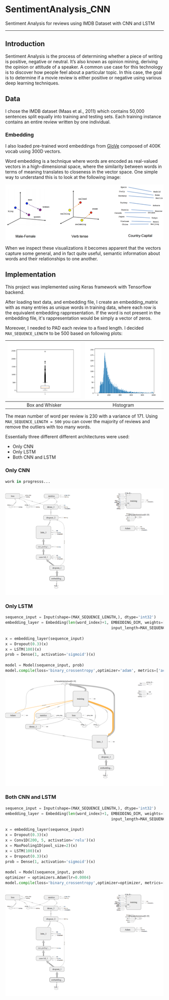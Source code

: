 # SentimentAnalysis_CNN
Sentiment Analysis for reviews using IMDB Dataset with CNN and LSTM
___

## Introduction

Sentiment Analysis is the process of determining whether a piece of writing is positive, negative or neutral. It’s also known as opinion mining, deriving the opinion or attitude of a speaker. A common use case for this technology is to discover how people feel about a particular topic. In this case, the goal is to determine if a movie review is either positive or negative using various deep learning techniques.

## Data

I chose the IMDB dataset (Maas et al., 2011) which contains 50,000 sentences split equally into training and testing sets. Each training instance contains an entire review written by one individual. 

### Embedding

I also loaded pre-trained word embeddings from [GloVe](https://nlp.stanford.edu/projects/glove/) composed of 400K vocab using 300D vectors. 

Word embedding is a technique where words are encoded as real-valued vectors in a high-dimensional space, where the similarity between words in terms of meaning translates to closeness in the vector space. One simple way to understand this is to look at the following image:

![](https://github.com/SqrtPapere/SentimentAnalysis_CNN/blob/master/Images/linear-relationships.png)

When we inspect these visualizations it becomes apparent that the vectors capture some general, and in fact quite useful, semantic information about words and their relationships to one another. 

## Implementation

This project was implemented using Keras framework with Tensorflow backend.

After loading text data, and embedding file, I create an embedding_matrix with as many entries as unique words in training data, where each row is the equivalent embedding rappresentation. If the word is not present in the embedding file, it's rappresentation would be simply a vector of zeros.

Moreover, I needed to PAD each review to a fixed length. I decided `MAX_SEQUENCE_LENGTH` to be 500 based on following plots:

 [![Box](https://github.com/SqrtPapere/SentimentAnalysis_CNN/blob/master/Images/box.png)]() | [![hist](https://github.com/SqrtPapere/SentimentAnalysis_CNN/blob/master/Images/hist.png)]() 
|:---:|:---:|
| Box and Whisker | Histogram |

The mean number of word per review is 230 with a variance of 171. Using `MAX_SEQUENCE_LENGTH = 500` you can cover the majority of reviews and remove the outliers with too many words.

Essentially three different different architectures were used:

- Only CNN
- Only LSTM
- Both CNN and LSTM

### Only CNN

```Python
work in progresss...
```

![](https://github.com/SqrtPapere/SentimentAnalysis_CNN/blob/master/Images/doblegraph.png)

### Only LSTM

```Python
sequence_input = Input(shape=(MAX_SEQUENCE_LENGTH,), dtype='int32')
embedding_layer = Embedding(len(word_index)+1, EMBEDDING_DIM, weights=[embedding_matrix],
                                               input_length=MAX_SEQUENCE_LENGTH, trainable=False)

x = embedding_layer(sequence_input)
x = Dropout(0.3)(x)
x = LSTM(100)(x)
prob = Dense(1, activation='sigmoid')(x)

model = Model(sequence_input, prob)
model.compile(loss='binary_crossentropy',optimizer='adam', metrics=['accuracy'])
```

![](https://github.com/SqrtPapere/SentimentAnalysis_CNN/blob/master/Images/lstmgraph.png)

### Both CNN and LSTM

```Python
sequence_input = Input(shape=(MAX_SEQUENCE_LENGTH,), dtype='int32')
embedding_layer = Embedding(len(word_index)+1, EMBEDDING_DIM, weights=[embedding_matrix],
                                               input_length=MAX_SEQUENCE_LENGTH, trainable=False)

x = embedding_layer(sequence_input)
x = Dropout(0.3)(x)
x = Conv1D(200, 5, activation='relu')(x)
x = MaxPooling1D(pool_size=2)(x)
x = LSTM(100)(x)
x = Dropout(0.3)(x)
prob = Dense(1, activation='sigmoid')(x)

model = Model(sequence_input, prob)
optimizer = optimizers.Adam(lr=0.0004)
model.compile(loss='binary_crossentropy',optimizer=optimizer, metrics=['accuracy'])
```

![](https://github.com/SqrtPapere/SentimentAnalysis_CNN/blob/master/Images/doblegraph.png)


